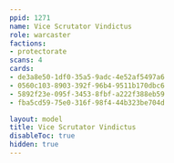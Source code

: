 ```yaml
---
ppid: 1271
name: Vice Scrutator Vindictus
role: warcaster
factions:
- protectorate
scans: 4
cards:
- de3a8e50-1df0-35a5-9adc-4e52af5497a6
- 0560c103-8903-392f-96b4-9511b170dbc6
- 5892f23e-095f-3453-8fbf-a222f388eb59
- fba5cd59-75e0-316f-98f4-44b323be704d

layout: model
title: Vice Scrutator Vindictus
disableToc: true
hidden: true
---
```

